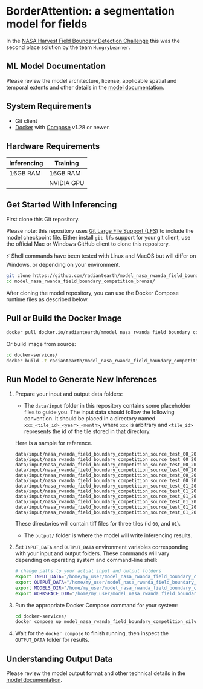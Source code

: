 # BorderAttention: a segmentation model for fields
In the [NASA Harvest Field Boundary Detection Challenge](https://zindi.africa/competitions/nasa-harvest-field-boundary-detection-challenge/leaderboard)
this was the second place solution by the team `HungryLearner`.

## ML Model Documentation

Please review the model architecture, license, applicable spatial and temporal extents
and other details in the [model documentation](/docs/index.md).

## System Requirements

* Git client
* [Docker](https://www.docker.com/) with
    [Compose](https://docs.docker.com/compose/) v1.28 or newer.

## Hardware Requirements

|Inferencing|Training|
|-----------|--------|
|16GB RAM | 16GB RAM|
|           | NVIDIA GPU |

## Get Started With Inferencing

First clone this Git repository.

Please note: this repository uses
[Git Large File Support (LFS)](https://git-lfs.github.com/) to include the
model checkpoint file. Either install `git lfs` support for your git client,
use the official Mac or Windows GitHub client to clone this repository.

:zap: Shell commands have been tested with Linux and MacOS but will
differ on Windows, or depending on your environment.

```bash
git clone https://github.com/radiantearth/model_nasa_rwanda_field_boundary_competition_bronze.git
cd model_nasa_rwanda_field_boundary_competition_bronze/
```

After cloning the model repository, you can use the Docker Compose runtime
files as described below.

## Pull or Build the Docker Image

```bash
docker pull docker.io/radiantearth/mmodel_nasa_rwanda_field_boundary_competition_silver:1
```

Or build image from source:

```bash
cd docker-services/
docker build -t radiantearth/model_nasa_rwanda_field_boundary_competition_silver:1 .
```

## Run Model to Generate New Inferences

1. Prepare your input and output data folders:

    * The `data/input` folder in this repository contains some placeholder files to guide you.
    The input data should follow the following convention. It should be placed in a directory named
    `xxx_<tile_id>_<year>_<month>`,
    where `xxx` is arbitrary and `<tile_id>` represents the id of the tile stored in that directory.

    Here is a sample for reference.

    ```text
    data/input/nasa_rwanda_field_boundary_competition_source_test_00_2021_03
    data/input/nasa_rwanda_field_boundary_competition_source_test_00_2021_04
    data/input/nasa_rwanda_field_boundary_competition_source_test_00_2021_08
    data/input/nasa_rwanda_field_boundary_competition_source_test_00_2021_10
    data/input/nasa_rwanda_field_boundary_competition_source_test_00_2021_11
    data/input/nasa_rwanda_field_boundary_competition_source_test_00_2021_12
    data/input/nasa_rwanda_field_boundary_competition_source_test_01_2021_03
    data/input/nasa_rwanda_field_boundary_competition_source_test_01_2021_04
    data/input/nasa_rwanda_field_boundary_competition_source_test_01_2021_08
    data/input/nasa_rwanda_field_boundary_competition_source_test_01_2021_10
    data/input/nasa_rwanda_field_boundary_competition_source_test_01_2021_11
    data/input/nasa_rwanda_field_boundary_competition_source_test_01_2021_12
    ```

    These directories will contain tiff files for three tiles (id `00`,
    and `01`). 

    * The `output/` folder is where the model will write inferencing results.

2. Set `INPUT_DATA` and `OUTPUT_DATA` environment variables corresponding with
    your input and output folders. These commands will vary depending on operating
    system and command-line shell:

    ```bash
    # change paths to your actual input and output folders
    export INPUT_DATA="/home/my_user/model_nasa_rwanda_field_boundary_competition_silver/data/input/"
    export OUTPUT_DATA="/home/my_user/model_nasa_rwanda_field_boundary_competition_silver/data/output/"
    export MODELS_DIR="/home/my_user/model_nasa_rwanda_field_boundary_competition_silver/models"
    export WORKSPACE_DIR="/home/my_user/model_nasa_rwanda_field_boundary_competition_silver/workspace"
    ```

3. Run the appropriate Docker Compose command for your system:

    ```bash
    cd docker-services/
    docker compose up model_nasa_rwanda_field_boundary_competition_silver_v1
    ```

4. Wait for the `docker compose` to finish running, then inspect the
`OUTPUT_DATA` folder for results.

## Understanding Output Data

Please review the model output format and other technical details in the [model
documentation](/docs/index.md).
